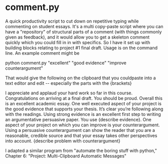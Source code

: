 # comment.py
A quick productivity script to cut down on repetitive typing while commenting on student essays. It's a multi copy-paste script where you can have a "repository" of structural parts of a comment (with things commonly given as feedback), and it would allow you to get a skeleton comment quickly which you could fill in in with specifics. So I have it set up with building blocks relating to project #1 final draft. Usage is on the command line. An example comment might be 

python comment.py "excellent" "good evidence" "improve counterargument"

That would give the following on the clipboard that you couldpaste into a text editor and edit -- especially the parts with the {brackets}

I appreciate and applaud your hard work so far in this course. Congratulations on arriving at a final draft. You should be proud. Overall this is an excellent academic essay.
One well executed aspect of your project is the good evidence that supports your thesis. It’s clear you’re following along with the readings. Using strong evidence is an excellent first step to writing an argumentative persuasive paper. You use {describe evidence}. 
One aspect of your project on which you can improve is your counterargument.  Using a persuasive counterargument can show the reader that you are a reasonable, credible source and that your essay takes other perspectives into account. {describe problem with counterargument}

I adapted a similar program from "automate the boring stuff with python," Chapter 6: "Project: Multi-Clipboard Automatic Messages"
